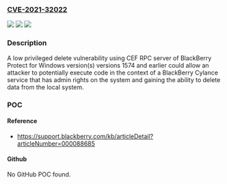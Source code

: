 ### [CVE-2021-32022](https://cve.mitre.org/cgi-bin/cvename.cgi?name=CVE-2021-32022)
![](https://img.shields.io/static/v1?label=Product&message=BlackBerry%20Protect%20for%20Windows&color=blue)
![](https://img.shields.io/static/v1?label=Version&message=n%2Fa&color=blue)
![](https://img.shields.io/static/v1?label=Vulnerability&message=Low%20privileged%20delete%20using%20CEF%20RPC%20server&color=brighgreen)

### Description

A low privileged delete vulnerability using CEF RPC server of BlackBerry Protect for Windows version(s) versions 1574 and earlier could allow an attacker to potentially execute code in the context of a BlackBerry Cylance service that has admin rights on the system and gaining the ability to delete data from the local system.

### POC

#### Reference
- https://support.blackberry.com/kb/articleDetail?articleNumber=000088685

#### Github
No GitHub POC found.

